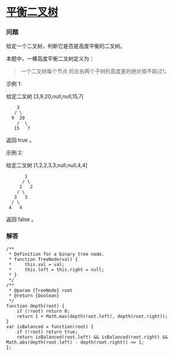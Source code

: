 # [平衡二叉树](https://leetcode-cn.com/problems/balanced-binary-tree)

### 问题

给定一个二叉树，判断它是否是高度平衡的二叉树。

本题中，一棵高度平衡二叉树定义为：

>一个二叉树每个节点 的左右两个子树的高度差的绝对值不超过1。

示例 1:

给定二叉树 [3,9,20,null,null,15,7]

```
    3
   / \
  9  20
    /  \
   15   7
```
返回 true 。

示例 2:

给定二叉树 [1,2,2,3,3,null,null,4,4]

```
       1
      / \
     2   2
    / \
   3   3
  / \
 4   4
```
返回 false 。


### 解答

```
/**
 * Definition for a binary tree node.
 * function TreeNode(val) {
 *     this.val = val;
 *     this.left = this.right = null;
 * }
 */
/**
 * @param {TreeNode} root
 * @return {boolean}
 */
function depth(root) {
    if (!root) return 0;
    return 1 + Math.max(depth(root.left), depth(root.right));
}
var isBalanced = function(root) {
    if (!root) return true;
    return isBalanced(root.left) && isBalanced(root.right) && Math.abs(depth(root.left) - depth(root.right)) <= 1;
};
```

